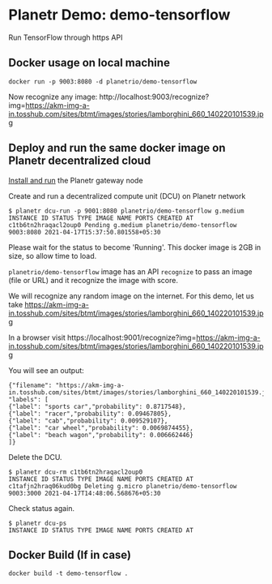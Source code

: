 # Planetr Demo: demo-tensorflow
Run TensorFlow through https API

## Docker usage on local machine 
```
docker run -p 9003:8080 -d planetrio/demo-tensorflow
```
Now recognize any image: 
http://localhost:9003/recognize?img=https://akm-img-a-in.tosshub.com/sites/btmt/images/stories/lamborghini_660_140220101539.jpg

## Deploy and run the same docker image on Planetr decentralized cloud

[Install and run](https://planetr.io/getstarted.html) the Planetr gateway node

Create and run a decentralized compute unit (DCU) on Planetr network

```
$ planetr dcu-run -p 9001:8080 planetrio/demo-tensorflow g.medium
INSTANCE ID STATUS TYPE IMAGE NAME PORTS CREATED AT
c1tb6tn2hraqacl2oup0 Pending g.medium planetrio/demo-tensorflow 9003:8080 2021-04-17T15:37:50.801558+05:30
```

Please wait for the status to become 'Running'. This docker image is 2GB in size, so allow time to load.

```planetrio/demo-tensorflow``` image has an API ```recognize``` to pass an image (file or URL) and it recognize the image with score.

We will recognize any random image on the internet. For this demo, let us take https://akm-img-a-in.tosshub.com/sites/btmt/images/stories/lamborghini_660_140220101539.jpg

In a browser visit
https://localhost:9001/recognize?img=https://akm-img-a-in.tosshub.com/sites/btmt/images/stories/lamborghini_660_140220101539.jpg

You will see an output:
```
{"filename": "https://akm-img-a-in.tosshub.com/sites/btmt/images/stories/lamborghini_660_140220101539.jpg", "labels": [
{"label": "sports car","probability": 0.8717548},
{"label": "racer","probability": 0.09467805},
{"label": "cab","probability": 0.009529107},
{"label": "car wheel","probability": 0.0069874455},
{"label": "beach wagon","probability": 0.006662446}
]}
```

Delete the DCU.

```
$ planetr dcu-rm c1tb6tn2hraqacl2oup0
INSTANCE ID STATUS TYPE IMAGE NAME PORTS CREATED AT
c1tafjn2hraq06kud0bg Deleting g.micro planetrio/demo-tensorflow 9003:3000 2021-04-17T14:48:06.568676+05:30
```

Check status again.

```
$ planetr dcu-ps
INSTANCE ID STATUS TYPE IMAGE NAME PORTS CREATED AT
```

## Docker Build (If in case)
```
docker build -t demo-tensorflow .
```
